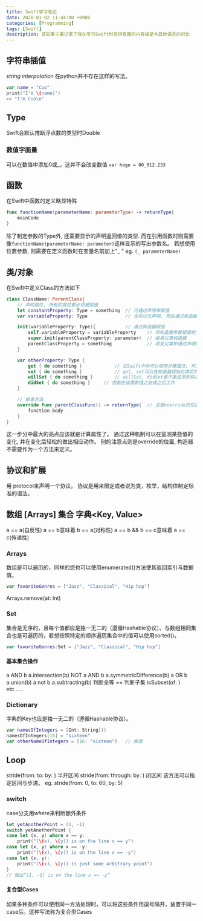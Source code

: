 ```yaml
---
title: Swift学习笔记
date: 2020-01-02 11:44:00 +0900
categories: [Programming]
tags: [Swift]
description: 该記事主要记录了我在学习Swift时觉得有趣的内容或是与其他语言的对比
---
```


## 字符串插值

*string interpolation*
在python并不存在这样的写法。
```swift
var name = "Cuo"
print("I'm \(name)")
>> "I'm Cuo\n"
```

## Type

Swift会默认推断浮点数的类型时Double
### 数值字面量

可以在数值中添加0或_，这并不会改变数值
`var hoge = 00_012.233`

## 函数
在Swift中函数的定义略显特殊
```swift
func functionName(parameterName: parameterType) -> returnType{
    mainCode
}
```
除了制定参数的Type外, 还需要显示的声明返回值的类型. 
而在引用函数时则需要像`functionName(parameterName: parameter)`这样显示的写出参数名。
若想使用位置参数, 则需要在定义函数时在变量名前加上"_ " 
eg. 	`(_ parameterName)`

## 类/对象
在Swift中定义Class的方法如下
```swift
class ClassName: ParentClass{
    // 声明属性, 所有的属性都必须被赋值
    let constantProperty: Type = something	// 可通过声明来赋值
    var variableProperty: Type				// 也可以先声明, 然后通过构造器赋值

    init(variableProperty: Type){			// 通过构造器赋值
        self.variableProperty = variableProperty	// 将构造器参数赋值给实例变量
        super.init(parentClassProperty: parameter)  // 继承父类构造器
        parentClassProperty = something				// 改变父类中通过声明赋值的属性的值
    }

    var otherProperty: Type {
        get { do something }			// 在Swift中你可以使用计算属性; 可以轻松的监测值的变化
        set { do something }			// get, set可以在构造器初始化类实例时工作
        willSet { do something }		// willSet, didSet虽不能监测到构造器中发生值的情况
        didSet { do something }		// 但能在设置新值之前或之后工作
    }

    // 继承方法
    override func parentClassFunc() -> returnType{	// 注意override的位置与写法
        function body
    }
}
```
这一步分中最大的亮点应该就是计算属性了。
通过这种机制可以在监测某些值的变化, 并在变化后轻松的做出相应动作。 
别的注意点则是override的位置, 构造器不需要作为一个方法来定义。

## 协议和扩展
用 protocol来声明一个协议。
协议是用来限定或者说为类，枚举，结构体制定标准的语法。

## 数组 [Arrays]		集合<Set> 	字典<Key, Value>

a == a(自反性)
a == b意味着 b == a(对称性)
a == b && b == c意味着 a == c(传递性)

### Arrays
数组是可以遍历的，同样的您也可以使用enumerated()方法使其返回索引与数据值。
```swift
var favoriteGenres = ["Jazz", "Classical", "Hip hop"]
```
Arrays.remove(at: Int)

### Set
集合是无序的，且每个值都应是独一无二的（遵循Hashable协议）。与数组相同集合也是可遍历的，若想按照特定的顺序遍历集合中的值可以使用sorted()。
```swift
var favoriteGenres:Set = ["Jazz", "Classical", "Hip hop"]
```
#### 基本集合操作
a AND b				a.intersection(b)
NOT a AND b		a.symmetricDifference(b)
a OR b				a.union(b)
a not b				a.subtracting(b)
判断全等			==
判断子集			isSubset(of: )
etc……

### Dictionary
字典的Key也应是独一无二的（遵循Hashable协议）。
```swift
var namesOfIntegers = [Int: String]()
namesOfIntegers[16] = "sixteen"
var otherNameOfIntegers = [16: "sixteen"]	// 推奨
```

## Loop
stride(from: to: by: )			半开区间
stride(from: through: by: )		闭区间
该方法可以指定区间与步进。	eg. stride(from: 0, to: 60, by: 5)

### switch
case分支用*where*来判断额外条件
```swift
let yetAnotherPoint = (1, -1)
switch yetAnotherPoint {
case let (x, y) where x == y:
    print("(\(x), \(y)) is on the line x == y")
case let (x, y) where x == -y:
    print("(\(x), \(y)) is on the line x == -y")
case let (x, y):
    print("(\(x), \(y)) is just some arbitrary point")
}
// 输出“(1, -1) is on the line x == -y”
```
#### 复合型Cases
如果多种条件可以使用同一方法处理时，可以将这些条件用逗号隔开，放置于同一case后。这种写法称为复合型Cases
